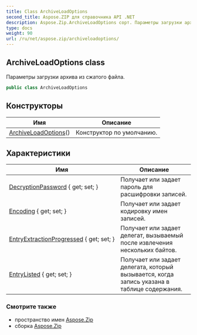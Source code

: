 ```yaml
---
title: Class ArchiveLoadOptions
second_title: Aspose.ZIP для справочника API .NET
description: Aspose.Zip.ArchiveLoadOptions сорт. Параметры загрузки архива из сжатого файла.
type: docs
weight: 90
url: /ru/net/aspose.zip/archiveloadoptions/
---
```

## ArchiveLoadOptions class

Параметры загрузки архива из сжатого файла.

```csharp
public class ArchiveLoadOptions
```

## Конструкторы

| Имя | Описание |
| --- | --- |
| [ArchiveLoadOptions](archiveloadoptions/)() | Конструктор по умолчанию. |

## Характеристики

| Имя | Описание |
| --- | --- |
| [DecryptionPassword](../../aspose.zip/archiveloadoptions/decryptionpassword/) { get; set; } | Получает или задает пароль для расшифровки записей. |
| [Encoding](../../aspose.zip/archiveloadoptions/encoding/) { get; set; } | Получает или задает кодировку имен записей. |
| [EntryExtractionProgressed](../../aspose.zip/archiveloadoptions/entryextractionprogressed/) { get; set; } | Получает или задает делегат, вызываемый после извлечения нескольких байтов. |
| [EntryListed](../../aspose.zip/archiveloadoptions/entrylisted/) { get; set; } | Получает или задает делегата, который вызывается, когда запись указана в таблице содержания. |

### Смотрите также

* пространство имен [Aspose.Zip](../../aspose.zip/)
* сборка [Aspose.Zip](../../)


